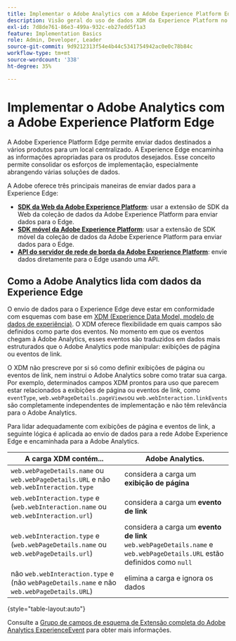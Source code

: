 ```yaml
---
title: Implementar o Adobe Analytics com a Adobe Experience Platform Edge
description: Visão geral do uso de dados XDM da Experience Platform no Adobe Analytics
exl-id: 7d8de761-86e3-499a-932c-eb27edd5f1a3
feature: Implementation Basics
role: Admin, Developer, Leader
source-git-commit: 9d9212313f54e4b44c5341754942ac0e0c78b84c
workflow-type: tm+mt
source-wordcount: '338'
ht-degree: 35%

---
```


# Implementar o Adobe Analytics com a Adobe Experience Platform Edge

A Adobe Experience Platform Edge permite enviar dados destinados a vários produtos para um local centralizado. A Experience Edge encaminha as informações apropriadas para os produtos desejados. Esse conceito permite consolidar os esforços de implementação, especialmente abrangendo várias soluções de dados.

A Adobe oferece três principais maneiras de enviar dados para a Experience Edge:

* **[SDK da Web da Adobe Experience Platform](web-sdk/overview.md)**: usar a extensão de SDK da Web da coleção de dados da Adobe Experience Platform para enviar dados para o Edge.
* **[SDK móvel da Adobe Experience Platform](mobile-sdk/overview.md)**: usar a extensão de SDK móvel da coleção de dados da Adobe Experience Platform para enviar dados para o Edge.
* **[API do servidor de rede de borda da Adobe Experience Platform](server-api/overview.md)**: envie dados diretamente para o Edge usando uma API.



## Como a Adobe Analytics lida com dados da Experience Edge

O envio de dados para o Experience Edge deve estar em conformidade com esquemas com base em [XDM (Experience Data Model, modelo de dados de experiência)](https://experienceleague.adobe.com/docs/experience-platform/xdm/home.html?lang=pt-BR). O XDM oferece flexibilidade em quais campos são definidos como parte dos eventos. No momento em que os eventos chegam à Adobe Analytics, esses eventos são traduzidos em dados mais estruturados que o Adobe Analytics pode manipular: exibições de página ou eventos de link.

O XDM não prescreve por si só como definir exibições de página ou eventos de link, nem instrui o Adobe Analytics sobre como tratar sua carga. Por exemplo, determinados campos XDM prontos para uso que parecem estar relacionados a exibições de página ou eventos de link, como `eventType`, `web.webPageDetails.pageViews`ou `web.webInteraction.linkEvents` são completamente independentes de implementação e não têm relevância para o Adobe Analytics.

Para lidar adequadamente com exibições de página e eventos de link, a seguinte lógica é aplicada ao envio de dados para a rede Adobe Experience Edge e encaminhada para a Adobe Analytics.

| A carga XDM contém... | Adobe Analytics. |
|---|---|
| `web.webPageDetails.name` ou `web.webPageDetails.URL` e não `web.webInteraction.type` | considera a carga um **exibição de página** |
| `web.webInteraction.type` e (`web.webInteraction.name` ou `web.webInteraction.url`) | considera a carga um **evento de link** |
| `web.webInteraction.type` e (`web.webPageDetails.name` ou `web.webPageDetails.url`) | considera a carga um **evento de link** <br/>`web.webPageDetails.name` e `web.webPageDetails.URL` estão definidos como `null` |
| não `web.webInteraction.type` e (não `webPageDetails.name` e não `web.webPageDetails.URL`) | elimina a carga e ignora os dados |

{style="table-layout:auto"}

Consulte a [Grupo de campos de esquema de Extensão completa do Adobe Analytics ExperienceEvent](https://experienceleague.adobe.com/docs/experience-platform/xdm/field-groups/event/analytics-full-extension.html?lang=en) para obter mais informações.
